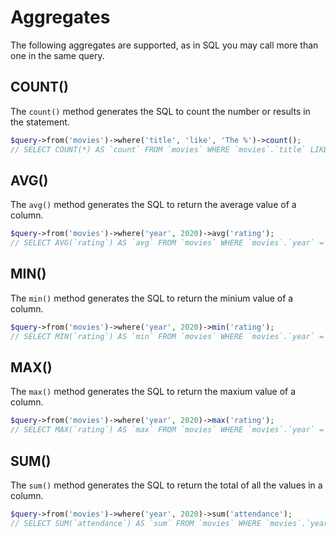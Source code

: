# Aggregates

The following aggregates are supported, as in SQL you may call more than one in the same query.

## COUNT()
The ``count()`` method generates the SQL to count the number or results in the statement.
```php
$query->from('movies')->where('title', 'like', 'The %')->count();
// SELECT COUNT(*) AS `count` FROM `movies` WHERE `movies`.`title` LIKE ?
```
## AVG()
The ``avg()`` method generates the SQL to return the average value of a column.
```php
$query->from('movies')->where('year', 2020)->avg('rating');
// SELECT AVG(`rating`) AS `avg` FROM `movies` WHERE `movies`.`year` = 2020
```
## MIN()
The ``min()`` method generates the SQL to return the minium value of a column.
```php
$query->from('movies')->where('year', 2020)->min('rating');
// SELECT MIN(`rating`) AS `min` FROM `movies` WHERE `movies`.`year` = 2020
```
## MAX()
The ``max()`` method generates the SQL to return the maxium value of a column.
```php
$query->from('movies')->where('year', 2020)->max('rating');
// SELECT MAX(`rating`) AS `max` FROM `movies` WHERE `movies`.`year` = 2020
```
## SUM()
The ``sum()`` method generates the SQL to return the total of all the values in a column.
```php
$query->from('movies')->where('year', 2020)->sum('attendance');
// SELECT SUM(`attendance`) AS `sum` FROM `movies` WHERE `movies`.`year` = 2020
```